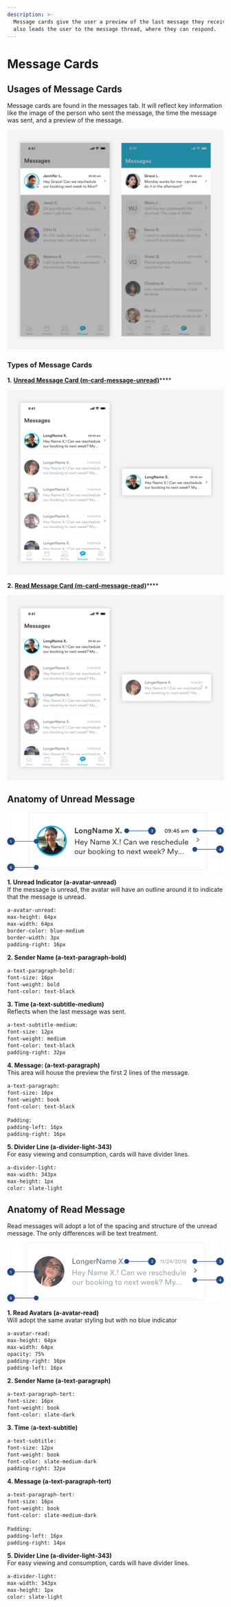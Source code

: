 ```yaml
---
description: >-
  Message cards give the user a preview of the last message they received. It
  also leads the user to the message thread, where they can respond.
---
```


# Message Cards

## Usages of Message Cards

Message cards are found in the messages tab. It will reflect key information like the image of the person who sent the message, the time the message was sent, and a preview of the message. 

![](../../.gitbook/assets/message-overview%20%281%29.png)

### Types of Message Cards

**1.** [**Unread Message Card \(m-card-message-unread\)**](message-cards.md#unread-message)\*\*\*\*

![Unread Message Card](../../.gitbook/assets/message-unread.png)

**2.** [**Read Message Card \(m-card-message-read\)**](message-cards.md#read-message)\*\*\*\*

![Read Message Card](../../.gitbook/assets/message-read%20%281%29.png)

## Anatomy of Unread Message

![Unread Message Card](../../.gitbook/assets/unread-message.png)

**1. Unread Indicator \(a-avatar-unread\)**  
If the message is unread, the avatar will have an outline around it to indicate that the message is unread.

```text
a-avatar-unread:
max-height: 64px
max-width: 64px
border-color: blue-medium
border-width: 3px
padding-right: 16px
```

**2. Sender Name \(a-text-paragraph-bold\)**

```text
a-text-paragraph-bold:
font-size: 16px
font-weight: bold
font-color: text-black
```

**3. Time \(a-text-subtitle-medium\)**  
Reflects when the last message was sent.

```text
a-text-subtitle-medium:
font-size: 12px
font-weight: medium
font-color: text-black
padding-right: 32px
```

**4. Message: \(a-text-paragraph\)**  
This area will house the preview the first 2 lines of the message.

```text
a-text-paragraph:
font-size: 16px
font-weight: book
font-color: text-black

Padding:
padding-left: 16px
padding-right: 16px
```

**5. Divider Line \(a-divider-light-343\)**  
For easy viewing and consumption, cards will have divider lines.

```text
a-divider-light:
max-width: 343px
max-height: 1px
color: slate-light
```

## Anatomy of Read Message

Read messages will adopt a lot of the spacing and structure of the unread message. The only differences will be text treatment.

![Read Message Card](../../.gitbook/assets/read-message.png)

**1. Read Avatars \(a-avatar-read\)**  
Will adopt the same avatar styling but with no blue indicator

```text
a-avatar-read:
max-height: 64px
max-width: 64px
opacity: 75%
padding-right: 16px
padding-left: 16px
```

**2. Sender Name \(a-text-paragraph\)**

```text
a-text-paragraph-tert:
font-size: 16px
font-weight: book
font-color: slate-dark
```

**3. Time** \(**a-text-subtitle\)**

```text
a-text-subtitle:
font-size: 12px
font-weight: book
font-color: slate-medium-dark
padding-right: 32px
```

**4. Message \(a-text-paragraph-tert\)**

```text
a-text-paragraph-tert:
font-size: 16px
font-weight: book
font-color: slate-medium-dark

Padding:
padding-left: 16px
padding-right: 14px
```

**5. Divider Line \(a-divider-light-343\)**  
For easy viewing and consumption, cards will have divider lines.

```text
a-divider-light:
max-width: 343px
max-height: 1px
color: slate-light
```

